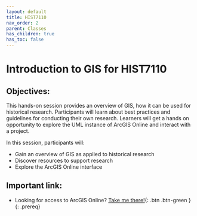 ```yaml
---
layout: default
title: HIST7110
nav_order: 2
parent: Classes
has_children: true
has_toc: false
---
```

# Introduction to GIS for HIST7110

## Objectives:

This hands-on session provides an overview of GIS, how it can be used for historical research. Participants will learn about best practices and guidelines for conducting their own research. Learners will get a hands on opportunity to explore the UML instance of ArcGIS Online and interact with a project.  

In this session, participants will:  
- Gain an overview of GIS as applied to historical research  
- Discover resources to support research   
- Explore the ArcGIS Online interface  

## Important link:
- Looking for access to ArcGIS Online? [Take me there!](https://univmb.maps.arcgis.com/){: .btn .btn-green }  
{: .prereq}  